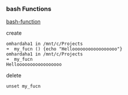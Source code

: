 ### bash Functions
[bash-function](https://phoenixnap.com/kb/bash-function#ftoc-heading-5)

create
``` 
omhardaha1 in /mnt/c/Projects
➜  my_fucn () {echo "Hellooooooooooooooooo"}
omhardaha1 in /mnt/c/Projects
➜  my_fucn
Hellooooooooooooooooo
```
delete
``` 
unset my_fucn
```
